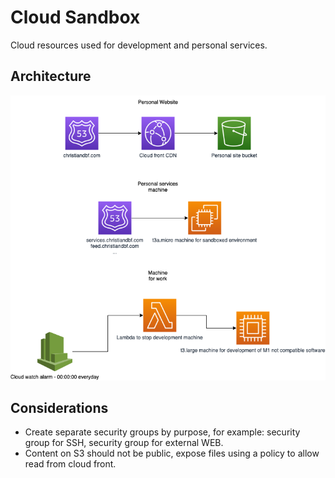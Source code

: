# Cloud Sandbox

Cloud resources used for development and personal services.

## Architecture

![Architecture](/docs/architecture.png)

## Considerations

* Create separate security groups by purpose, for example: security group for SSH, security group for external WEB.
* Content on S3 should not be public, expose files using a policy to allow read from cloud front.

